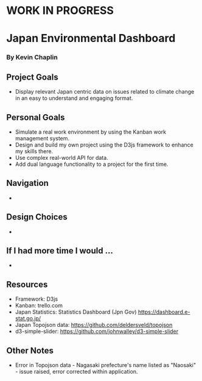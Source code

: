 # WORK IN PROGRESS

# Japan Environmental Dashboard
### By Kevin Chaplin

## Project Goals
- Display relevant Japan centric data on issues related to climate change in an easy to understand and engaging format.

## Personal Goals
- Simulate a real work environment by using the Kanban work management system.
- Design and build my own project using the D3js framework to enhance my skills there.
- Use complex real-world API for data.
- Add dual language functionality to a project for the first time.

## Navigation
-

## Design Choices
-

## If I had more time I would ...
-

## Resources
- Framework: D3js
- Kanban: trello.com
- Japan Statistics: Statistics Dashboard (Jpn Gov) https://dashboard.e-stat.go.jp/
- Japan Topojson data: https://github.com/deldersveld/topojson
- d3-simple-slider: https://github.com/johnwalley/d3-simple-slider

## Other Notes
- Error in Topojson data - Nagasaki prefecture's name listed as "Naosaki" - issue raised, error corrected within application.
